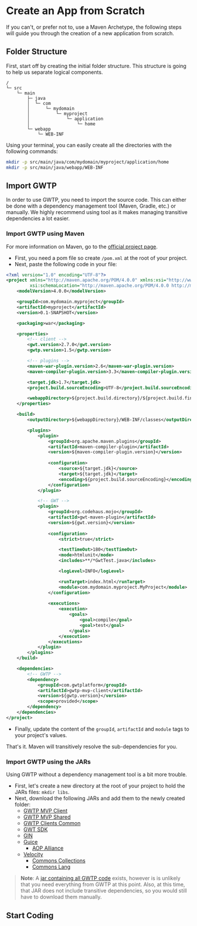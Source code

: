 # Create an App from Scratch
If you can't, or prefer not to, use a Maven Archetype, the following steps will guide you through the creation of a new application from scratch.

<!---
TODO: > For a more in-depth guide on creating a new GWTP application, you can read the [Beginner's Tutorial]().
-->

## Folder Structure
First, start off by creating the initial folder structure. This structure is going to help us separate logical components.

```
/
└─ src
    └─ main
        ├─ java
        │  └─ com
        │      └─ mydomain
        │          └─ myproject
        │              └─ application
        │                  └─ home
        └─ webapp
            └─ WEB-INF
```

Using your terminal, you can easily create all the directories with the following commands:

```sh
mkdir -p src/main/java/com/mydomain/myproject/application/home
mkdir -p src/main/java/webapp/WEB-INF
```

## Import GWTP
In order to use GWTP, you need to import the source code. This can either be done with a dependency management tool (Maven, Gradle, etc.) or manually. We highly recommend using tool as it makes managing transitive dependencies a lot easier.

### Import GWTP using Maven
For more information on Maven, go to the [official project page](https://maven.apache.org/).

* First, you need a pom file so create `/pom.xml` at the root of your project.
* Next, paste the following code in your file:

```xml
<?xml version="1.0" encoding="UTF-8"?>
<project xmlns="http://maven.apache.org/POM/4.0.0" xmlns:xsi="http://www.w3.org/2001/XMLSchema-instance"
         xsi:schemaLocation="http://maven.apache.org/POM/4.0.0 http://maven.apache.org/maven-v4_0_0.xsd">
    <modelVersion>4.0.0</modelVersion>

    <groupId>com.mydomain.myproject</groupId>
    <artifactId>myproject</artifactId>
    <version>0.1-SNAPSHOT</version>

    <packaging>war</packaging>

    <properties>
        <!-- client -->
        <gwt.version>2.7.0</gwt.version>
        <gwtp.version>1.5</gwtp.version>

        <!-- plugins -->
        <maven-war-plugin.version>2.6</maven-war-plugin.version>
        <maven-compiler-plugin.version>3.3</maven-compiler-plugin.version>

        <target.jdk>1.7</target.jdk>
        <project.build.sourceEncoding>UTF-8</project.build.sourceEncoding>

        <webappDirectory>${project.build.directory}/${project.build.finalName}</webappDirectory>
    </properties>

    <build>
        <outputDirectory>${webappDirectory}/WEB-INF/classes</outputDirectory>

        <plugins>
            <plugin>
                <groupId>org.apache.maven.plugins</groupId>
                <artifactId>maven-compiler-plugin</artifactId>
                <version>${maven-compiler-plugin.version}</version>
                
                <configuration>
                    <source>${target.jdk}</source>
                    <target>${target.jdk}</target>
                    <encoding>${project.build.sourceEncoding}</encoding>
                </configuration>
            </plugin>

            <!-- GWT -->
            <plugin>
                <groupId>org.codehaus.mojo</groupId>
                <artifactId>gwt-maven-plugin</artifactId>
                <version>${gwt.version}</version>
                
                <configuration>
                    <strict>true</strict>

                    <testTimeOut>180</testTimeOut>
                    <mode>htmlunit</mode>
                    <includes>**/*GwtTest.java</includes>

                    <logLevel>INFO</logLevel>

                    <runTarget>index.html</runTarget>
                    <module>com.mydomain.myproject.MyProject</module>
                </configuration>
                
                <executions>
                    <execution>
                        <goals>
                            <goal>compile</goal>
                            <goal>test</goal>
                        </goals>
                    </execution>
                </executions>
            </plugin>
        </plugins>
    </build>

    <dependencies>
        <!-- GWTP -->
        <dependency>
            <groupId>com.gwtplatform</groupId>
            <artifactId>gwtp-mvp-client</artifactId>
            <version>${gwtp.version}</version>
            <scope>provided</scope>
        </dependency>
    </dependencies>
</project>
```

* Finally, update the content of the `groupId`, `artifactId` and `module` tags to your project's values.

That's it. Maven will transitively resolve the sub-dependencies for you.

### Import GWTP using the JARs
Using GWTP without a dependency management tool is a bit more trouble.

* First, let's create a new directory at the root of your project to hold the JARs files: `mkdir libs`.
* Next, download the following JARs and add them to the newly created folder:
    * [GWTP MVP Client](http://goo.gl/ExQWjA)
    * [GWTP MVP Shared](http://goo.gl/gmlkAr)
    * [GWTP Clients Common](http://goo.gl/lVyqL9)
    * [GWT SDK](http://goo.gl/t7FQSn)
    * [GIN](https://code.google.com/p/google-gin/downloads/list)
    * [Guice](http://goo.gl/ba8VWahttp://goo.gl/ba8VWa)
        * [AOP Alliance](http://goo.gl/j1Y4ZV)
    * [Velocity](http://goo.gl/UYxZBZ)
        * [Commons Collections](http://goo.gl/BXdbDP)
        * [Commons Lang](http://goo.gl/c2U1GH)

> **Note**: A [jar containing all GWTP code](http://goo.gl/7vxVK5) exists, however is is unlikely that you need everything from GWTP at this point. Also, at this time, that JAR does not include transitive dependencies, so you would still have to download them manually.

## Start Coding

<!--- TODO:
* web.xml
* index.html
* NameTokens -- point to unauthorized/error place documentation
* ClientModule
* GWT module
* ApplicationPresenter
* HomePresenter
-->
